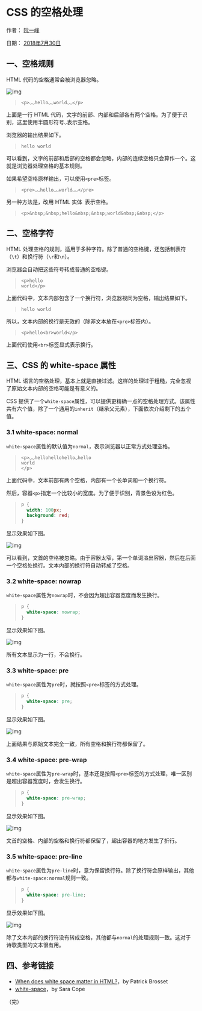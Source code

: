 # CSS 的空格处理

作者： [阮一峰](https://www.ruanyifeng.com/)

日期： [2018年7月30日](https://www.ruanyifeng.com/blog/2018/07/)

## 一、空格规则

HTML 代码的空格通常会被浏览器忽略。

![img](https://www.wangbase.com/blogimg/asset/201807/bg2018073106.jpg)

> ```markup
> <p>◡◡hello◡◡world◡◡</p>
> ```

上面是一行 HTML 代码，文字的前部、内部和后部各有两个空格。为了便于识别，这里使用半圆形符号`◡`表示空格。

浏览器的输出结果如下。

> ```markup
> hello world
> ```

可以看到，文字的前部和后部的空格都会忽略，内部的连续空格只会算作一个。这就是浏览器处理空格的基本规则。

如果希望空格原样输出，可以使用`<pre>`标签。

> ```markup
> <pre>◡◡hello◡◡world◡◡</pre>
> ```

另一种方法是，改用 HTML 实体` `表示空格。

> ```markup
> <p>&nbsp;&nbsp;hello&nbsp;&nbsp;world&nbsp;&nbsp;</p>
> ```

## 二、空格字符

HTML 处理空格的规则，适用于多种字符。除了普通的空格键，还包括制表符（`\t`）和换行符（`\r`和`\n`）。

浏览器会自动把这些符号转成普通的空格键。

> ```markup
> <p>hello
> world</p>
> ```

上面代码中，文本内部包含了一个换行符，浏览器视同为空格，输出结果如下。

> ```markup
> hello world
> ```

所以，文本内部的换行是无效的（除非文本放在`<pre>`标签内）。

> ```markup
> <p>hello<br>world</p>
> ```

上面代码使用`<br>`标签显式表示换行。

## 三、CSS 的 white-space 属性

HTML 语言的空格处理，基本上就是直接过滤。这样的处理过于粗糙，完全忽视了原始文本内部的空格可能是有意义的。

CSS 提供了一个`white-space`属性，可以提供更精确一点的空格处理方式。该属性共有六个值，除了一个通用的`inherit`（继承父元素），下面依次介绍剩下的五个值。

### 3.1 white-space: normal

`white-space`属性的默认值为`normal`，表示浏览器以正常方式处理空格。

> ```markup
> <p>◡◡hellohellohello◡hello
> world
> </p>
> ```

上面代码中，文本前部有两个空格，内部有一个长单词和一个换行符。

然后，容器`<p>`指定一个比较小的宽度。为了便于识别，背景色设为红色。

> ```css
> p {
>   width: 100px;
>   background: red;
> }
> ```

显示效果如下图。

![img](https://www.wangbase.com/blogimg/asset/201807/bg2018073101.png)

可以看到，文首的空格被忽略。由于容器太窄，第一个单词溢出容器，然后在后面一个空格处换行。文本内部的换行符自动转成了空格。

### 3.2 white-space: nowrap

`white-space`属性为`nowrap`时，不会因为超出容器宽度而发生换行。

> ```css
> p {
>   white-space: nowrap;
> }
> ```

显示效果如下图。

![img](https://www.wangbase.com/blogimg/asset/201807/bg2018073102.png)

所有文本显示为一行，不会换行。

### 3.3 white-space: pre

`white-space`属性为`pre`时，就按照`<pre>`标签的方式处理。

> ```css
> p {
>   white-space: pre;
> }
> ```

显示效果如下图。

![img](https://www.wangbase.com/blogimg/asset/201807/bg2018073103.png)

上面结果与原始文本完全一致，所有空格和换行符都保留了。

### 3.4 white-space: pre-wrap

`white-space`属性为`pre-wrap`时，基本还是按照`<pre>`标签的方式处理，唯一区别是超出容器宽度时，会发生换行。

> ```css
> p {
>   white-space: pre-wrap;
> }
> ```

显示效果如下图。

![img](https://www.wangbase.com/blogimg/asset/201807/bg2018073104.png)

文首的空格、内部的空格和换行符都保留了，超出容器的地方发生了折行。

### 3.5 white-space: pre-line

`white-space`属性为`pre-line`时，意为保留换行符。除了换行符会原样输出，其他都与`white-space:normal`规则一致。

> ```css
> p {
>   white-space: pre-line;
> }
> ```

显示效果如下图。

![img](https://www.wangbase.com/blogimg/asset/201807/bg2018073105.png)

除了文本内部的换行符没有转成空格，其他都与`normal`的处理规则一致。这对于诗歌类型的文本很有用。

## 四、参考链接

- [When does white space matter in HTML?](https://medium.com/@patrickbrosset/when-does-white-space-matter-in-html-b90e8a7cdd33)，by Patrick Brosset
- [white-space](https://css-tricks.com/almanac/properties/w/whitespace/)，by Sara Cope

（完）